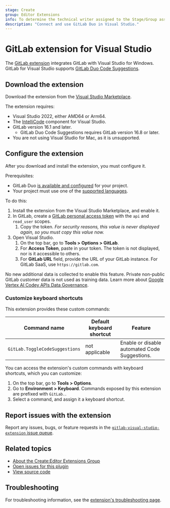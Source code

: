 ```yaml
---
stage: Create
group: Editor Extensions
info: To determine the technical writer assigned to the Stage/Group associated with this page, see https://handbook.gitlab.com/handbook/product/ux/technical-writing/#assignments
description: "Connect and use GitLab Duo in Visual Studio."
---
```


# GitLab extension for Visual Studio

The [GitLab extension](https://marketplace.visualstudio.com/items?itemName=GitLab.GitLabExtensionForVisualStudio)
integrates GitLab with Visual Studio for Windows. GitLab for Visual Studio supports
[GitLab Duo Code Suggestions](../../user/project/repository/code_suggestions/index.md).

## Download the extension

Download the extension from the
[Visual Studio Marketplace](https://marketplace.visualstudio.com/items?itemName=GitLab.GitLabExtensionForVisualStudio).

The extension requires:

- Visual Studio 2022, either AMD64 or Arm64.
- The [IntelliCode](https://visualstudio.microsoft.com/services/intellicode/) component for Visual Studio.
- GitLab version 16.1 and later.
  - GitLab Duo Code Suggestions requires GitLab version 16.8 or later.
- You are not using Visual Studio for Mac, as it is unsupported.

## Configure the extension

After you download and install the extension, you must configure it.

Prerequisites:

- GitLab Duo [is available and configured](../../user/gitlab_duo/turn_on_off.md) for your project.
- Your project must use one of the
  [supported languages](../../user/project/repository/code_suggestions/supported_extensions.md#supported-languages).

To do this:

1. Install the extension from the Visual Studio Marketplace, and enable it.
1. In GitLab, create a [GitLab personal access token](../../user/profile/personal_access_tokens.md#create-a-personal-access-token)
   with the `api` and `read_user` scopes.
   1. Copy the token. _For security reasons, this value is never displayed again, so you must copy this value now._
1. Open Visual Studio.
   1. On the top bar, go to **Tools > Options > GitLab**.
   1. For **Access Token**, paste in your token. The token is not displayed, nor is it accessible to others.
   1. For **GitLab URL** field, provide the URL of your GitLab instance. For GitLab SaaS, use `https://gitlab.com`.

No new additional data is collected to enable this feature. Private non-public GitLab customer data is not used as training data.
Learn more about [Google Vertex AI Codey APIs Data Governance](https://cloud.google.com/vertex-ai/generative-ai/docs/data-governance).

### Customize keyboard shortcuts

This extension provides these custom commands:

| Command name                   | Default keyboard shortcut | Feature |
|--------------------------------|---------------------------|---------|
| `GitLab.ToggleCodeSuggestions` | not applicable            | Enable or disable automated Code Suggestions. |

You can access the extension's custom commands with keyboard shortcuts, which you can customize:

1. On the top bar, go to **Tools > Options**.
1. Go to **Environment > Keyboard**. Commands exposed by this extension are prefixed with `GitLab.`.
1. Select a command, and assign it a keyboard shortcut.

## Report issues with the extension

Report any issues, bugs, or feature requests in the
[`gitlab-visual-studio-extension` issue queue](https://gitlab.com/gitlab-org/editor-extensions/gitlab-visual-studio-extension/-/issues).

## Related topics

- [About the Create:Editor Extensions Group](https://handbook.gitlab.com/handbook/engineering/development/dev/create/editor-extensions/)
- [Open issues for this plugin](https://gitlab.com/gitlab-org/editor-extensions/gitlab-visual-studio-extension/-/issues/)
- [View source code](https://gitlab.com/gitlab-org/editor-extensions/gitlab-visual-studio-extension)

## Troubleshooting

For troubleshooting information, see the
[extension's troubleshooting page](visual_studio_troubleshooting.md).
